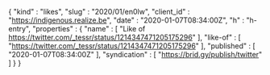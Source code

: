 {
  "kind" : "likes",
  "slug" : "2020/01/en0lw",
  "client_id" : "https://indigenous.realize.be",
  "date" : "2020-01-07T08:34:00Z",
  "h" : "h-entry",
  "properties" : {
    "name" : [ "Like of https://twitter.com/_tessr/status/1214347471205175296" ],
    "like-of" : [ "https://twitter.com/_tessr/status/1214347471205175296" ],
    "published" : [ "2020-01-07T08:34:00Z" ],
    "syndication" : [ "https://brid.gy/publish/twitter" ]
  }
}
